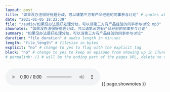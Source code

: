 ```yaml
---
layout: post
title: "如果没办法很好处理分歧，可以请第三方有产品经验的同事参与讨论" # quotes allow forbidden characters like the colon
date: "2021-01-05 18:22:39"
file: "/audio/如果没办法很好处理分歧，可以请第三方有产品经验的同事参与讨论.mp3"
shownotes: "如果没办法很好处理分歧，可以请第三方有产品经验的同事参与讨论"
summary: "如果没办法很好处理分歧，可以请第三方有产品经验的同事参与讨论"
duration: "file_duration" # audio length in min:sec
length: "file_length" # filesize in bytes
explicit: "no" # change to yes to flag with the explicit tag
block: "no" # change to yes to keep an episode from showing up in iTunes
# permalink: /1 # will be the ending part of the pages URL, delete to default to the title
---
```


<audio controls>
<source src="{{site.url}}{{site.baseurl}}{{ page.file }}" type="audio/x-mp3">
Your browser does not support the audio element.
</audio>
{{ page.shownotes }}
